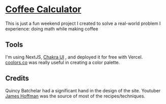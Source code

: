 #  [Coffee Calculator](https://coffee-calculator-daives01.vercel.app/)

This is just a fun weekend project I created to solve a real-world problem I experience: doing math while making coffee

## Tools

I'm using NextJS, [Chakra UI](https://chakra-ui.com/) , and deployed it for free with Vercel. [coolors.co](https://coolors.co/) was really useful in creating a color palette.

## Credits
Quincy Batchelar had a significant hand in the design of the site.
Youtuber [James Hoffman](https://www.youtube.com/channel/UCMb0O2CdPBNi-QqPk5T3gsQ) was the source of most of the recipes/techniques.
